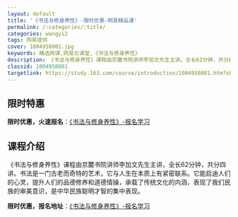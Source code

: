```yaml
---
layout: default
title: '《书法与修身养性》-限时优惠-网易精品课'
permalink: /:categories/:title/
categories: wangyi2
tags: 网易提供
cover: 1004958001.jpg
keywords: 精选网课,网易云课堂,《书法与修身养性》
description: 《书法与修身养性》课程由京麓书院讲师李加文先生主讲，全长62分钟，共分四讲。书法是一门古老而奇特的艺术，它与人生在本质上
classid: 1004958001
targetlink: https://study.163.com/course/introduction/1004958001.htm?share=1&shareId=1025206652&utm_campaign=share&utm_medium=iphoneShare&utm_source=&utm_u=1025206652
---
```


## 限时特惠

**限时优惠，火速报名**：[《书法与修身养性》-报名学习](https://study.163.com/course/introduction/1004958001.htm?share=1&shareId=1025206652&utm_campaign=share&utm_medium=iphoneShare&utm_source=&utm_u=1025206652)

## 课程介绍

《书法与修身养性》课程由京麓书院讲师李加文先生主讲，全长62分钟，共分四讲。书法是一门古老而奇特的艺术，它与人生在本质上有紧密联系。它能启迪人们的心灵，提升人们的品德修养和道德情操，承载了传统文化的内涵，表现了我们民族的审美意识，是中华民族聪明才智的集中表现。

**限时优惠，报名地址**：[《书法与修身养性》-报名学习](https://study.163.com/course/introduction/1004958001.htm?share=1&shareId=1025206652&utm_campaign=share&utm_medium=iphoneShare&utm_source=&utm_u=1025206652)

